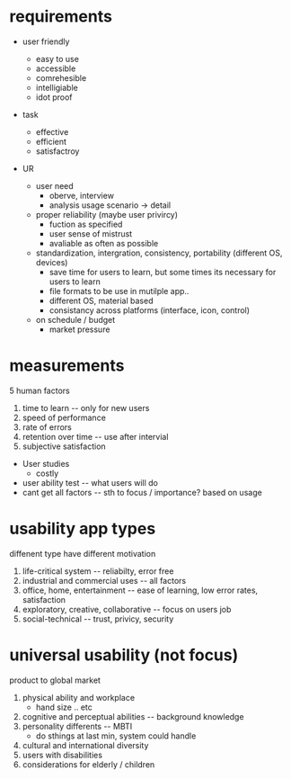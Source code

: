 # requirements
- user friendly
  - easy to use
  - accessible
  - comrehesible
  - intelligiable
  - idot proof
- task 
  - effective
  - efficient
  - satisfactroy


- UR
  - user need
    - oberve, interview
    - analysis usage scenario -> detail
  - proper reliability (maybe user privircy)
    - fuction as specified
    - user sense of mistrust
    - avaliable as often as possible
  - standardization, intergration, consistency, portability (different OS, devices)
    - save time for users to learn, but some times its necessary for users to learn
    - file formats to be use in mutilple app..
    - different OS, material based
    - consistancy across platforms (interface, icon, control)
  - on schedule / budget
    - market pressure

# measurements
5 human factors

1. time to learn -- only for new users
2. speed of performance
3. rate of errors
4. retention over time -- use after intervial
5. subjective satisfaction

- User studies
  - costly
- user ability test --  what users will do
- cant get all factors -- sth to focus / importance? based on usage

# usability app types
diffenent type have different motivation
1. life-critical system -- reliabilty, error free
2. industrial and commercial uses -- all factors
3. office, home, entertainment -- ease of learning, low error rates, satisfaction
4. exploratory, creative, collaborative -- focus on users job
5. social-technical -- trust, privicy, security

# universal usability (not focus)
product to global market
1. physical ability and workplace
   - hand size .. etc
2. cognitive and perceptual abilities -- background knowledge
3. personality differents -- MBTI
   - do sthings at last min, system could handle
4. cultural and international diversity
5. users with disabilities
6. considerations for elderly / children